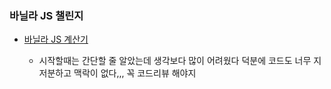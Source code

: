 ### 바닐라 JS 챌린지
- [바닐라 JS 계산기](https://github.com/leemyungju9347/Vanilla-Javascript/blob/master/JSChallenge/challenges/07_js_challenge/src/index.js)

	- 시작할때는 간단할 줄 알았는데 생각보다 많이 어려웠다 덕분에 코드도 너무 지저분하고 맥락이 없다,,, 꼭 코드리뷰 해야지
